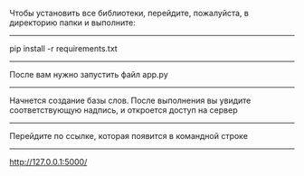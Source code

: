 Чтобы установить все библиотеки, перейдите, пожалуйста, в директорию папки и выполните: 
***
pip install -r requirements.txt
***
После вам нужно запустить файл app.py 
***
Начнется создание базы слов. После выполнения вы увидите соответствующую надпись, и откроется доступ на сервер 
***
Перейдите по ссылке, которая появится в командной строке 
***
http://127.0.0.1:5000/
